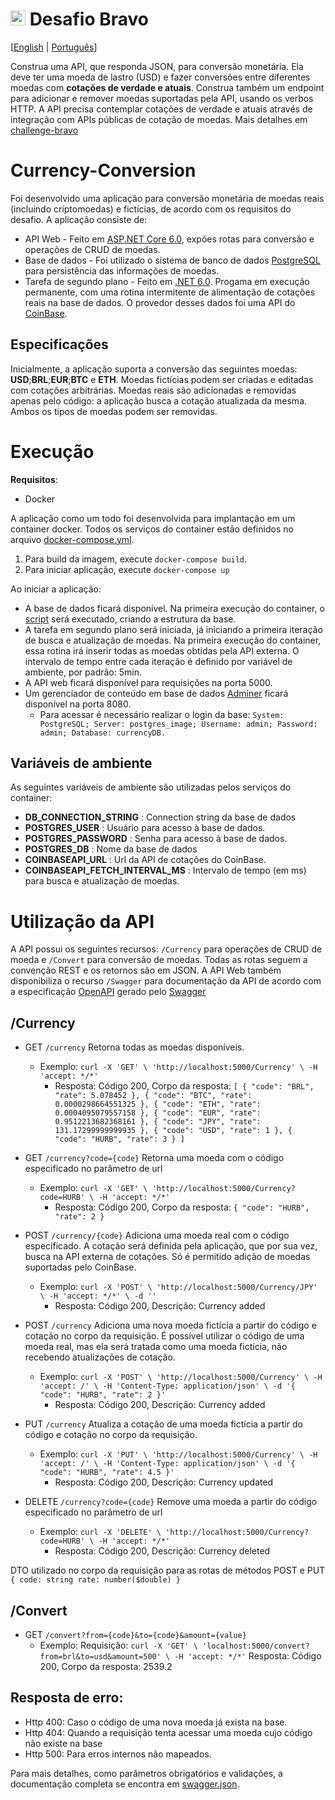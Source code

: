 # <img src="https://avatars1.githubusercontent.com/u/7063040?v=4&s=200.jpg" alt="Hurb" width="24" /> Desafio Bravo

[[English](README.md) | [Português](README.pt.md)] 

Construa uma API, que responda JSON, para conversão monetária. Ela deve ter uma moeda de lastro (USD) e fazer conversões entre diferentes moedas com **cotações de verdade e atuais**. Construa também um endpoint para adicionar e remover moedas suportadas pela API, usando os verbos HTTP. A API precisa contemplar cotações de verdade e atuais através de integração com APIs públicas de cotação de moedas. Mais detalhes em [challenge-bravo](https://github.com/hurbcom/challenge-bravo)


# Currency-Conversion
Foi desenvolvido uma aplicação para conversão monetária de moedas reais (incluindo criptomoedas) e fictícias, de acordo com os requisitos do desafio. A aplicação consiste de:
  - API Web - Feito em [ASP.NET Core 6.0](https://dotnet.microsoft.com/en-us/apps/aspnet), expões rotas para conversão e operações de CRUD de moedas.
  - Base de dados - Foi utilizado o sistema de banco de dados [PostgreSQL](https://www.postgresql.org/) para persistência das informações de moedas.
  - Tarefa de segundo plano - Feito em [.NET 6.0](https://docs.microsoft.com/en-us/dotnet/core/whats-new/dotnet-6). Progama em execução permanente, com uma rotina intermitente de alimentação de cotações reais na base de dados. O provedor desses dados foi uma API do [CoinBase](https://developers.coinbase.com/api/v2#exchange-rates).

## Especificações
Inicialmente, a aplicação suporta a conversão das seguintes moedas: **USD**;**BRL**;**EUR**;**BTC** e **ETH**. Moedas fictícias podem ser criadas e editadas com cotações arbitrárias. Moedas reais são adicionadas e removidas apenas pelo código: a aplicação busca a cotação atualizada da mesma. Ambos os tipos de moedas podem ser removidas.


# Execução

**Requisitos**:
- Docker
  
A aplicação como um todo foi desenvolvida para implantação em um container docker. Todos os serviços do container estão definidos no arquivo [docker-compose.yml](currency-conversion/docker-compose.yml).
1. Para build da imagem, execute `docker-compose build`. 
2. Para iniciar aplicação, execute `docker-compose up`

Ao iniciar a aplicação:
- A base de dados ficará disponível. Na primeira execução do container, o [script](currency-conversion/currency-conversion.infrastructure/assets/dbscripts/seed.sql) será executado, criando a estrutura da base. 
- A tarefa em segundo plano será iniciada, já iniciando a primeira iteração de busca e atualização de moedas. Na primeira execução do container, essa rotina irá inserir todas as moedas obtidas pela API externa. O intervalo de tempo entre cada iteração é definido por variável de ambiente, por padrão: 5min.
- A API web ficará disponível para requisições na porta 5000.
- Um gerenciador de conteúdo em base de dados [Adminer](https://www.adminer.org/) ficará disponível na porta 8080.
  - Para acessar é necessário realizar o login da base: `System: PostgreSQL; Server: postgres_image; Username: admin; Password: admin; Database: currencyDB.`


## Variáveis de ambiente

As seguintes variáveis de ambiente são utilizadas pelos serviços do container:
- **DB_CONNECTION_STRING** : Connection string da base de dados
- **POSTGRES_USER** : Usuário para acesso à base de dados.
- **POSTGRES_PASSWORD** : Senha para acesso à base de dados.
- **POSTGRES_DB** : Nome da base de dados
- **COINBASEAPI_URL** : Url da API de cotações do CoinBase.
- **COINBASEAPI_FETCH_INTERVAL_MS** : Intervalo de tempo (em ms) para busca e atualização de moedas.

# Utilização da API

A API possui os seguintes recursos: `/Currency` para operações de CRUD de moeda e `/Convert` para conversão de moedas. Todas as rotas seguem a convenção REST e os retornos são em JSON. A API Web também disponibiliza o recurso `/Swagger` para documentação da API de acordo com a especificação [OpenAPI](https://www.openapis.org/) gerado pelo [Swagger](https://swagger.io/)

## /Currency

- GET `/currency` Retorna todas as moedas disponíveis.
  - Exemplo: `curl -X 'GET' \
  'http://localhost:5000/Currency' \
  -H 'accept: */*'`
    - Resposta: Código 200, Corpo da resposta: `[
  {
    "code": "BRL",
    "rate": 5.078452
  },
  {
    "code": "BTC",
    "rate": 0.0000298664551325
  },
  {
    "code": "ETH",
    "rate": 0.0004095079557158
  },
  {
    "code": "EUR",
    "rate": 0.9512213682368161
  },
  {
    "code": "JPY",
    "rate": 131.17299999999935
  },
  {
    "code": "USD",
    "rate": 1
  },
  {
    "code": "HURB",
    "rate": 3
  }
]`
- GET `/currency?code={code}` Retorna uma moeda com o código especificado no parâmetro de url
  - Exemplo: `curl -X 'GET' \
  'http://localhost:5000/Currency?code=HURB' \
  -H 'accept: */*'`
    - Resposta: Código 200, Corpo da resposta: `{
  "code": "HURB",
  "rate": 2
}`

- POST `/currency/{code}` Adiciona uma moeda real com o código especificado. A cotação será definida pela aplicação, que por sua vez, busca na API externa de cotações. Só é permitido adição de moedas suportadas pelo CoinBase.
  - Exemplo: `curl -X 'POST' \
  'http://localhost:5000/Currency/JPY' \
  -H 'accept: */*' \
  -d ''` 
    - Resposta: Código 200, Descrição: Currency added
- POST `/currency` Adiciona uma nova moeda fictícia a partir do código e cotação no corpo da requisição. É possível utilizar o código de uma moeda real, mas ela será tratada como uma moeda fictícia, não recebendo atualizações de cotação.
  - Exemplo: `curl -X 'POST' \
  'http://localhost:5000/Currency' \
  -H 'accept: /' \
  -H 'Content-Type: application/json' \
  -d '{
  "code": "HURB",
  "rate": 2
}'`
    - Resposta: Código 200, Descrição: Currency added
    
- PUT `/currency` Atualiza a cotação de uma moeda fictícia a partir do código e cotação no corpo da requisição.
  - Exemplo: `curl -X 'PUT' \
  'http://localhost:5000/Currency' \
  -H 'accept: /' \
  -H 'Content-Type: application/json' \
  -d '{
  "code": "HURB",
  "rate": 4.5
}'`
      - Resposta: Código 200, Descrição: Currency updated
      
- DELETE `/currency?code={code}` Remove uma moeda a partir do código especificado no parâmetro de url
  - Exemplo: `curl -X 'DELETE' \
  'http://localhost:5000/Currency?code=HURB' \
  -H 'accept: */*'`
    - Resposta: Código 200, Descrição: Currency deleted

DTO utilizado no corpo da requisição para as rotas de métodos POST e PUT
`
{
    code: string
    rate: number($double)
}
`

## /Convert

- GET `/convert?from={code}&to={code}&amount={value}`
  - Exemplo: 
    Requisição: `curl -X 'GET' \ 'localhost:5000/convert?from=brl&to=usd&amount=500' \ -H 'accept: */*'`
    Resposta: Código 200, Corpo da resposta: 2539.2

## Resposta de erro:

- Http 400: Caso o código de uma nova moeda já exista na base.
- Http 404: Quando a requisição tenta acessar uma moeda cujo código não existe na base
- Http 500: Para erros internos não mapeados.


Para mais detalhes, como parâmetros obrigatórios e validações, a documentação completa se encontra em [swagger.json](currency-conversion/currency-conversion.web/swagger.json).

